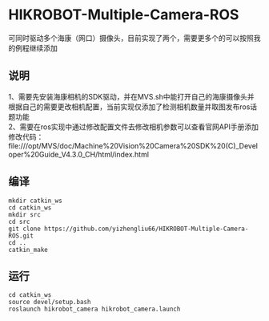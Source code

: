 # HIKROBOT-Multiple-Camera-ROS
可同时驱动多个海康（网口）摄像头，目前实现了两个，需要更多个的可以按照我的例程继续添加

## 说明
1、需要先安装海康相机的SDK驱动，并在MVS.sh中能打开自己的海康摄像头并根据自己的需要更改相机配置，当前实现仅添加了检测相机数量并取图发布ros话题功能  
2、需要在ros实现中通过修改配置文件去修改相机参数可以查看官网API手册添加修改代码：  
file:///opt/MVS/doc/Machine%20Vision%20Camera%20SDK%20(C)_Developer%20Guide_V4.3.0_CH/html/index.html  

## 编译

```
mkdir catkin_ws  
cd catkin_ws  
mkdir src  
cd src  
git clone https://github.com/yizhengliu66/HIKROBOT-Multiple-Camera-ROS.git  
cd ..  
catkin_make
```

## 运行

```
cd catkin_ws  
source devel/setup.bash
roslaunch hikrobot_camera hikrobot_camera.launch
```
